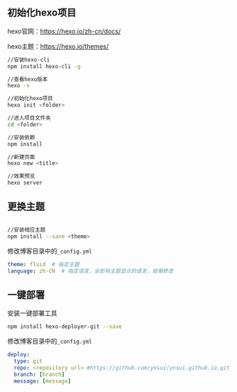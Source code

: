 
## 初始化hexo项目 

hexo官网：https://hexo.io/zh-cn/docs/ 

hexo主题：https://hexo.io/themes/

```bash
//安装hexo-cli
npm install hexo-cli -g

//查看hexo版本
hexo -v

//初始化hexo项目
hexo init <folder>

//进入项目文件夹
cd <folder>

//安装依赖
npm install

//新建页面
hexo new <title>

//效果预览
hexo server

```

## 更换主题

```bash

//安装相应主题
npm install --save <theme>

```
修改博客目录中的`_config.yml`
```yaml
theme: fluid  # 指定主题
language: zh-CN  # 指定语言，会影响主题显示的语言，按需修改
```


## 一键部署 
安装一键部署工具
```bash
npm install hexo-deployer-git --save
```
修改博客目录中的`_config.yml`
```yaml
deploy:
  type: git
  repo: <repository url> #https://github.com/ynsui/ynsui.github.io.git
  branch: [branch]
  message: [message]
```




